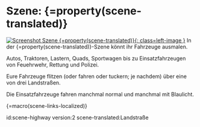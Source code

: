 # Szene: {=property(scene-translated)}

[![Screenshot Szene {=property(scene-translated)}](images/scenes/{=property(scene)}/scene-bait-small.jpg){: class=left-image }](images/scenes/{=property(scene)}/scene-bait.png)
In der {=property(scene-translated)}-Szene könnt ihr Fahrzeuge ausmalen.

Autos, Traktoren, Lastern, Quads, Sportwagen bis zu Einsatzfahrzeugen von Feuehrwehr, Rettung und Polizei.

Eure Fahrzeuge flitzen (oder fahren oder tuckern; je nachdem) über eine von drei Landstraßen.

Die Einsatzfahrzeuge fahren manchmal normal und manchmal mit Blaulicht.

{=macro(scene-links-localized)}


id:scene-highway
version:2
scene-translated:Landstraße
